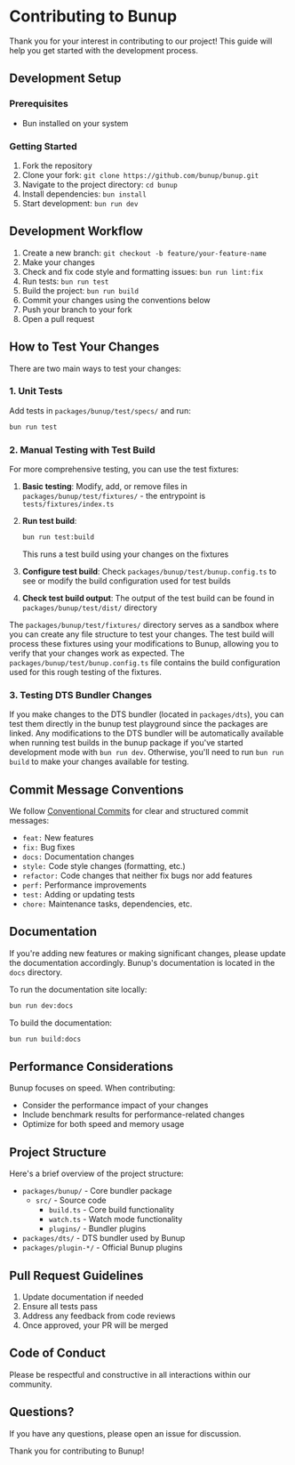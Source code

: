 # Contributing to Bunup

Thank you for your interest in contributing to our project! This guide will help you get started with the development process.

## Development Setup

### Prerequisites

- Bun installed on your system

### Getting Started

1. Fork the repository
2. Clone your fork: `git clone https://github.com/bunup/bunup.git`
3. Navigate to the project directory: `cd bunup`
4. Install dependencies: `bun install`
5. Start development: `bun run dev`

## Development Workflow

1. Create a new branch: `git checkout -b feature/your-feature-name`
2. Make your changes
3. Check and fix code style and formatting issues: `bun run lint:fix`
4. Run tests: `bun run test`
5. Build the project: `bun run build`
6. Commit your changes using the conventions below
7. Push your branch to your fork
8. Open a pull request

## How to Test Your Changes

There are two main ways to test your changes:

### 1. Unit Tests
Add tests in `packages/bunup/test/specs/` and run:
```bash
bun run test
```

### 2. Manual Testing with Test Build
For more comprehensive testing, you can use the test fixtures:

1. **Basic testing**: Modify, add, or remove files in `packages/bunup/test/fixtures/` - the entrypoint is `tests/fixtures/index.ts`
2. **Run test build**:
   ```bash
   bun run test:build
   ```
   This runs a test build using your changes on the fixtures

3. **Configure test build**: Check `packages/bunup/test/bunup.config.ts` to see or modify the build configuration used for test builds

4. **Check test build output**: The output of the test build can be found in `packages/bunup/test/dist/` directory

The `packages/bunup/test/fixtures/` directory serves as a sandbox where you can create any file structure to test your changes. The test build will process these fixtures using your modifications to Bunup, allowing you to verify that your changes work as expected. The `packages/bunup/test/bunup.config.ts` file contains the build configuration used for this rough testing of the fixtures.

### 3. Testing DTS Bundler Changes

If you make changes to the DTS bundler (located in `packages/dts`), you can test them directly in the bunup test playground since the packages are linked. Any modifications to the DTS bundler will be automatically available when running test builds in the bunup package if you've started development mode with `bun run dev`. Otherwise, you'll need to run `bun run build` to make your changes available for testing.

## Commit Message Conventions

We follow [Conventional Commits](https://www.conventionalcommits.org/) for clear and structured commit messages:

- `feat:` New features
- `fix:` Bug fixes
- `docs:` Documentation changes
- `style:` Code style changes (formatting, etc.)
- `refactor:` Code changes that neither fix bugs nor add features
- `perf:` Performance improvements
- `test:` Adding or updating tests
- `chore:` Maintenance tasks, dependencies, etc.

## Documentation

If you're adding new features or making significant changes, please update the documentation accordingly. Bunup's documentation is located in the `docs` directory.

To run the documentation site locally:

```bash
bun run dev:docs
```

To build the documentation:

```bash
bun run build:docs
```

## Performance Considerations

Bunup focuses on speed. When contributing:

- Consider the performance impact of your changes
- Include benchmark results for performance-related changes
- Optimize for both speed and memory usage

## Project Structure

Here's a brief overview of the project structure:

- `packages/bunup/` - Core bundler package
  - `src/` - Source code
    - `build.ts` - Core build functionality
    - `watch.ts` - Watch mode functionality
    - `plugins/` - Bundler plugins
- `packages/dts/` - DTS bundler used by Bunup
- `packages/plugin-*/` - Official Bunup plugins

## Pull Request Guidelines

1. Update documentation if needed
2. Ensure all tests pass
3. Address any feedback from code reviews
4. Once approved, your PR will be merged

## Code of Conduct

Please be respectful and constructive in all interactions within our community.

## Questions?

If you have any questions, please open an issue for discussion.

Thank you for contributing to Bunup!
